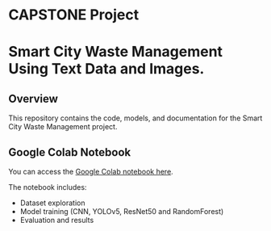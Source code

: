 # CAPSTONE Project
# Smart City Waste Management Using Text Data and Images.


## Overview
This repository contains the code, models, and documentation for the Smart City Waste Management project.

## Google Colab Notebook
You can access the [Google Colab notebook here](https://colab.research.google.com/drive/1qOiAZLeekeU4Y6s7D-6HRqelwWSnimGL?usp=sharing).

The notebook includes:
- Dataset exploration
- Model training (CNN, YOLOv5, ResNet50 and RandomForest)
- Evaluation and results



